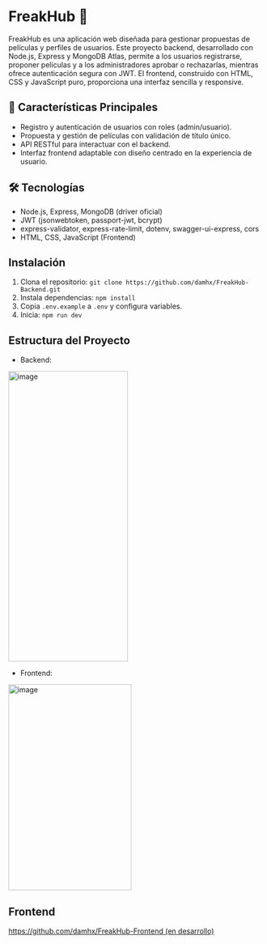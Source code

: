# FreakHub 🌌

FreakHub es una aplicación web diseñada para gestionar propuestas de películas y perfiles de usuarios. Este proyecto backend, desarrollado con Node.js, Express y MongoDB Atlas, permite a los usuarios registrarse, proponer películas y a los administradores aprobar o rechazarlas, mientras ofrece autenticación segura con JWT. El frontend, construido con HTML, CSS y JavaScript puro, proporciona una interfaz sencilla y responsive.

## 🚀 Características Principales
- Registro y autenticación de usuarios con roles (admin/usuario).
- Propuesta y gestión de películas con validación de título único.
- API RESTful para interactuar con el backend.
- Interfaz frontend adaptable con diseño centrado en la experiencia de usuario.

## 🛠️ Tecnologías
- Node.js, Express, MongoDB (driver oficial)
- JWT (jsonwebtoken, passport-jwt, bcrypt)
- express-validator, express-rate-limit, dotenv, swagger-ui-express, cors
- HTML, CSS, JavaScript (Frontend)

## Instalación
1. Clona el repositorio: `git clone https://github.com/damhx/FreakHub-Backend.git`
2. Instala dependencias: `npm install`
3. Copia `.env.example` a `.env` y configura variables.
4. Inicia: `npm run dev`

## Estructura del Proyecto
- Backend:
<img width="236" height="574" alt="image" src="https://github.com/user-attachments/assets/055a2599-c90f-4716-89d2-b46bf48e8cdc" />

- Frontend:
<img width="243" height="407" alt="image" src="https://github.com/user-attachments/assets/cf431833-3293-43ff-b613-88fc4d4e364c" />

## Frontend
[https://github.com/damhx/FreakHub-Frontend (en desarrollo)](https://github.com/BreynerFernandoPintoCardenas13/FreakHubFrontend.git)
